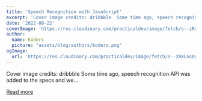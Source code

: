 ```yaml
---
title: 'Speech Recognition with JavaScript'
excerpt: 'Cover image credits: dribbble  Some time ago, speech recognition API was added to the specs and we...'
date: '2022-08-22'
coverImage: 'https://res.cloudinary.com/practicaldev/image/fetch/s--zRXLGsUy--/c_imagga_scale,f_auto,fl_progressive,h_420,q_66,w_1000/https://dev-to-uploads.s3.amazonaws.com/uploads/articles/fg7d21fl5gqpngmiwb40.gif'
author:
  name: Koders
  picture: "assets/blog/authors/koders.png"
ogImage:
  url: 'https://res.cloudinary.com/practicaldev/image/fetch/s--zRXLGsUy--/c_imagga_scale,f_auto,fl_progressive,h_420,q_66,w_1000/https://dev-to-uploads.s3.amazonaws.com/uploads/articles/fg7d21fl5gqpngmiwb40.gif'
---
```


Cover image credits: dribbble  Some time ago, speech recognition API was added to the specs and we...

[Read more](https://dev.to/joelbonetr/speech-recognition-with-javascript-59g1)
